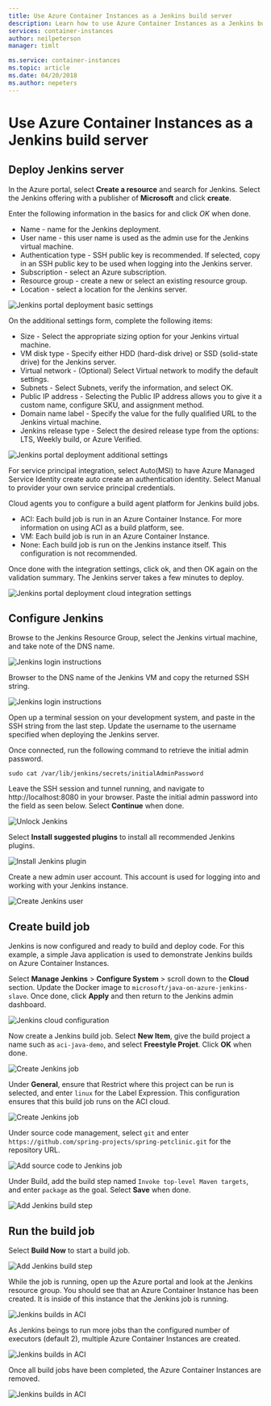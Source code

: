 ```yaml
---
title: Use Azure Container Instances as a Jenkins build server
description: Learn how to use Azure Container Instances as a Jenkins build server.
services: container-instances
author: neilpeterson
manager: timlt

ms.service: container-instances
ms.topic: article
ms.date: 04/20/2018
ms.author: nepeters
---
```


# Use Azure Container Instances as a Jenkins build server

## Deploy Jenkins server

In the Azure portal, select **Create a resource** and search for Jenkins. Select the Jenkins offering with a publisher of **Microsoft** and click **create**.

Enter the following information in the basics for and click *OK* when done.

- Name - name for the Jenkins deployment.
- User name - this user name is used as the admin use for the Jenkins virtual machine.
- Authentication type - SSH public key is recommended. If selected, copy in an SSH public key to be used when logging into the Jenkins server.
- Subscription - select an Azure subscription.
- Resource group - create a new or select an existing resource group.
- Location - select a location for the Jenkins server.

![Jenkins portal deployment basic settings](./media/container-instances-jenkins/jenkins-portal-01.png)

On the additional settings form, complete the following items:

- Size - Select the appropriate sizing option for your Jenkins virtual machine.
- VM disk type - Specify either HDD (hard-disk drive) or SSD (solid-state drive) for the Jenkins server.
- Virtual network - (Optional) Select Virtual network to modify the default settings.
- Subnets - Select Subnets, verify the information, and select OK.
- Public IP address - Selecting the Public IP address allows you to give it a custom name, configure SKU, and assignment method.
- Domain name label - Specify the value for the fully qualified URL to the Jenkins virtual machine.
- Jenkins release type - Select the desired release type from the options: LTS, Weekly build, or Azure Verified.

![Jenkins portal deployment additional settings](./media/container-instances-jenkins/jenkins-portal-02.png)

For service principal integration, select Auto(MSI) to have Azure Managed Service Identity create auto create an authentication identity. Select Manual to provider your own service principal credentials.

Cloud agents you to configure a build agent platform for Jenkins build jobs.

- ACI: Each build job is run in an Azure Container Instance. For more information on using ACI as a build platform, see.
- VM: Each build job is run in an Azure Container Instance.
- None: Each build job is run on the Jenkins instance itself. This configuration is not recommended.

Once done with the integration settings, click ok, and then OK again on the validation summary. The Jenkins server takes a few minutes to deploy.

![Jenkins portal deployment cloud integration settings](./media/container-instances-jenkins/jenkins-portal-03.png)

## Configure Jenkins

Browse to the Jenkins Resource Group, select the Jenkins virtual machine, and take note of the DNS name.

![Jenkins login instructions](./media/container-instances-jenkins/jenkins-portal-fqdn.png)

Browser to the DNS name of the Jenkins VM and copy the returned SSH string.

![Jenkins login instructions](./media/container-instances-jenkins/jenkins-portal-04.png)

Open up a terminal session on your development system, and paste in the SSH string from the last step. Update the username to the username specified when deploying the Jenkins server.

Once connected, run the following command to retrieve the initial admin password.

```
sudo cat /var/lib/jenkins/secrets/initialAdminPassword
```

Leave the SSH session and tunnel running, and navigate to http://localhost:8080 in your browser. Paste the initial admin password into the field as seen below. Select **Continue** when done.

![Unlock Jenkins](./media/container-instances-jenkins/jenkins-portal-05.png)

Select **Install suggested plugins** to install all recommended Jenkins plugins.

![Install Jenkins plugin](./media/container-instances-jenkins/jenkins-portal-06.png)

Create a new admin user account. This account is used for logging into and working with your Jenkins instance.

![Create Jenkins user](./media/container-instances-jenkins/jenkins-portal-07.png)

## Create build job

Jenkins is now configured and ready to build and deploy code. For this example, a simple Java application is used to demonstrate Jenkins builds on Azure Container Instances.

Select **Manage Jenkins** > **Configure System** > scroll down to the **Cloud** section. Update the Docker image to `microsoft/java-on-azure-jenkins-slave`. Once done, click **Apply** and then return to the Jenkins admin dashboard.

![Jenkins cloud configuration](./media/container-instances-jenkins/jenkins-aci-image.png)

Now create a Jenkins build job. Select **New Item**, give the build project a name such as `aci-java-demo`, and select **Freestyle Projet**. Click **OK** when done.

![Create Jenkins job](./media/container-instances-jenkins/jenkins-new-job.png)

Under **General**, ensure that Restrict where this project can be run is selected, and enter `linux` for the Label Expression. This configuration ensures that this build job runs on the ACI cloud.

![Create Jenkins job](./media/container-instances-jenkins/jenkins-job-01.png)

Under source code management, select `git` and enter `https://github.com/spring-projects/spring-petclinic.git` for the repository URL.

![Add source code to Jenkins job](./media/container-instances-jenkins/jenkins-job-02.png)

Under Build, add the build step named `Invoke top-level Maven targets`, and enter `package` as the goal. Select **Save** when done.

![Add Jenkins build step](./media/container-instances-jenkins/jenkins-job-03.png)

## Run the build job

Select **Build Now** to start a build job.

![Add Jenkins build step](./media/container-instances-jenkins/jenkins-job-status.png)

While the job is running, open up the Azure portal and look at the Jenkins resource group. You should see that an Azure Container Instance has been created. It is inside of this instance that the Jenkins job is running.

![Jenkins builds in ACI](./media/container-instances-jenkins/jenkins-aci.png)

As Jenkins beings to run more jobs than the configured number of executors (default 2), multiple Azure Container Instances are created.

![Jenkins builds in ACI](./media/container-instances-jenkins/jenkins-aci-multi.png)

Once all build jobs have been completed, the Azure Container Instances are removed.

![Jenkins builds in ACI](./media/container-instances-jenkins/jenkins-aci-none.png)

